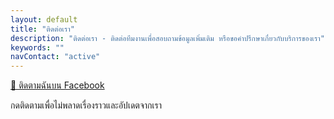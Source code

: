 ```yaml
---
layout: default
title: "ติดต่อเรา"
description: "ติดต่อเรา - ติดต่อทีมงานเพื่อสอบถามข้อมูลเพิ่มเติม หรือขอคำปรึกษาเกี่ยวกับบริการของเรา"
keywords: ""
navContact: "active"
---
```

<div class="text-center my-4">
    <a href="https://www.facebook.com/profile.php?id=61575500563169&sk=followers"
        target="_blank"
        rel="noopener noreferrer"
        class="btn btn-primary fw-bold px-4 py-2">
        🔵 ติดตามฉันบน Facebook
    </a>
    <p class="mt-2 text-muted small">
        กดติดตามเพื่อไม่พลาดเรื่องราวและอัปเดตจากเรา
    </p>
</div>